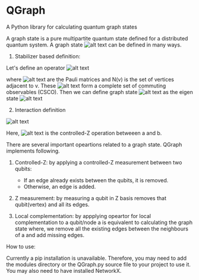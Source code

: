 # QGraph
A Python library for calculating quantum graph states

A graph state is a pure multipartite quantum state defined for a distributed quantum system.
A graph state ![alt text][graph-state] can be defined in many ways.

[graph-state]:https://wikimedia.org/api/rest_v1/media/math/render/svg/400c00a32208beba543bbd67fdb9d01edcfd1918

1. Stabilizer based definition:

Let's define an operator
![alt text](https://wikimedia.org/api/rest_v1/media/math/render/svg/17d5b8a474504396d2b54da0790e15bf9f6f95f7)

where ![alt text](https://wikimedia.org/api/rest_v1/media/math/render/svg/081d5c8414c5ff43d1f73fb79f98fc35af073ed0) are the Pauli matrices and N(v) is the set of vertices adjacent to v.
These ![alt text](https://wikimedia.org/api/rest_v1/media/math/render/svg/92feed1a3e76a5a2bf8233f7376f6ddb932807f3) form a complete set of commuting observables (CSCO). Then we can define graph state ![alt text][graph-state] as the eigen state ![alt text](https://wikimedia.org/api/rest_v1/media/math/render/svg/565ab2a736812d2720cd19246e95133aae9d217b)



2. Interaction definition

![alt text][interaction-def]

[interaction-def]: https://wikimedia.org/api/rest_v1/media/math/render/svg/ae08752ea63fa096226bdd346e3b420069fd452e

Here, ![alt text](https://wikimedia.org/api/rest_v1/media/math/render/svg/a0047d653fc3fdb5a9f3831541747312e4841fd7) is the controlled-Z operation betweeen a and b. 

There are several important opeartions related to a graph state.
QGraph implements following.
1. Controlled-Z: by applying a controlled-Z measurement between two qubits:
      * If an edge already exists between the qubits, it is removed.
      * Otherwise, an edge is added.
	
2. Z measurement: by measuring a qubit in Z basis removes that qubit(vertex) and all its edges.

3. Local complementation: by appplying opeartor for local complementation to a qubit/node a is equivalent to calculating the graph state where, we remove all the existing edges between the neighbours of a and add missing edges. 



How to use:

Currently a pip installation is unavailable. Therefore, you may need to add the modules directory or the QGraph.py source file to your project to use it. You may also need to have installed NetworkX.


